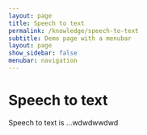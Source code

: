 ```yaml
---
layout: page
title: Speech to text
permalink: /knowledge/speech-to-text
subtitle: Demo page with a menubar
layout: page
show_sidebar: false
menubar: navigation
---
```


# Speech to text

Speech to text is ...wdwdwwdwd
